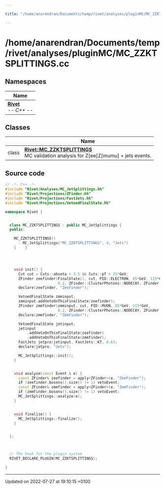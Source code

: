 ```yaml
---

title: "/home/anarendran/Documents/temp/rivet/analyses/pluginMC/MC_ZZKTSPLITTINGS.cc"

---
```


# /home/anarendran/Documents/temp/rivet/analyses/pluginMC/MC_ZZKTSPLITTINGS.cc



## Namespaces

| Name           |
| -------------- |
| **[Rivet](http://example.org/namespaces/namespacerivet/)** <br>-*- C++ -*-  |

## Classes

|                | Name           |
| -------------- | -------------- |
| class | **[Rivet::MC_ZZKTSPLITTINGS](http://example.org/classes/classrivet_1_1mc__zzktsplittings/)** <br>MC validation analysis for Z[ee]Z[mumu] + jets events.  |




## Source code

```cpp
// -*- C++ -*-
#include "Rivet/Analyses/MC_JetSplittings.hh"
#include "Rivet/Projections/ZFinder.hh"
#include "Rivet/Projections/FastJets.hh"
#include "Rivet/Projections/VetoedFinalState.hh"

namespace Rivet {


  class MC_ZZKTSPLITTINGS : public MC_JetSplittings {
  public:

    MC_ZZKTSPLITTINGS()
      : MC_JetSplittings("MC_ZZKTSPLITTINGS", 4, "Jets")
    {    }




    void init() {
      Cut cut = Cuts::abseta < 3.5 && Cuts::pT > 25*GeV;
      ZFinder zeefinder(FinalState(), cut, PID::ELECTRON, 65*GeV, 115*GeV,
                        0.2, ZFinder::ClusterPhotons::NODECAY, ZFinder::AddPhotons::YES);
      declare(zeefinder, "ZeeFinder");

      VetoedFinalState zmminput;
      zmminput.addVetoOnThisFinalState(zeefinder);
      ZFinder zmmfinder(zmminput, cut, PID::MUON, 65*GeV, 115*GeV,
                        0.2, ZFinder::ClusterPhotons::NODECAY, ZFinder::AddPhotons::YES);
      declare(zmmfinder, "ZmmFinder");

      VetoedFinalState jetinput;
      jetinput
          .addVetoOnThisFinalState(zeefinder)
          .addVetoOnThisFinalState(zmmfinder);
      FastJets jetpro(jetinput, FastJets::KT, 0.6);
      declare(jetpro, "Jets");

      MC_JetSplittings::init();
    }


    void analyze(const Event & e) {
      const ZFinder& zeefinder = apply<ZFinder>(e, "ZeeFinder");
      if (zeefinder.bosons().size() != 1) vetoEvent;
      const ZFinder& zmmfinder = apply<ZFinder>(e, "ZmmFinder");
      if (zmmfinder.bosons().size() != 1) vetoEvent;
      MC_JetSplittings::analyze(e);
    }


    void finalize() {
      MC_JetSplittings::finalize();
    }


  };



  // The hook for the plugin system
  RIVET_DECLARE_PLUGIN(MC_ZZKTSPLITTINGS);

}
```


-------------------------------

Updated on 2022-07-27 at 19:10:15 +0100
